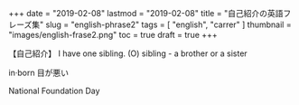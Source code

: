 +++
date = "2019-02-08"
lastmod = "2019-02-08"
title = "自己紹介の英語フレーズ集"
slug = "english-phrase2"
tags = [
  "english",
  "carrer"
]
thumbnail = "images/english-frase2.png"
toc = true
draft = true
+++



【自己紹介】
I have one sibling. (O)
sibling - a brother or a sister

in·born 目が悪い

National Foundation Day



